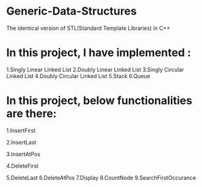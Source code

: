 # Generic-Data-Structures
The identical version of STL(Standard Template Libraries) in C++ 
# In this project, I have implemented :
1.Singly Linear Linked List
2.Doubly Linear Linked List
3.Singly Circular Linked List
4.Doubly Circular Linked List
5.Stack
6.Queue

# In this project, below functionalities are there:
1.InsertFirst

2.InsertLast

3.InsertAtPos

4.DeleteFirst

5.DeleteLast
6.DeleteAtPos
7.Display
8.CountNode
9.SearchFirstOccurance
